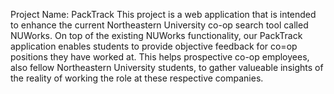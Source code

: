 Project Name: PackTrack
This project is a web application that is intended to enhance the current Northeastern University co-op search tool called NUWorks. On top of the existing NUWorks functionality, our PackTrack application enables students to provide objective feedback for co=op positions they have worked at. This helps prospective co-op employees, also fellow Northeastern University students, to gather valueable insights of the reality of working the role at these respective companies.